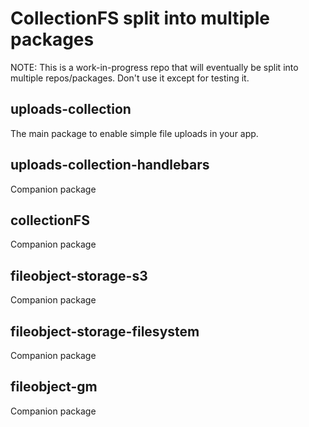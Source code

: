 # CollectionFS split into multiple packages

NOTE: This is a work-in-progress repo that will eventually be split into multiple repos/packages. Don't use it except for testing it.

## uploads-collection

The main package to enable simple file uploads in your app.

## uploads-collection-handlebars

Companion package

## collectionFS

Companion package

## fileobject-storage-s3

Companion package

## fileobject-storage-filesystem

Companion package

## fileobject-gm

Companion package